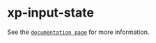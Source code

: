 # xp-input-state

See the [`documentation page`](http://expandjs.com/elements/xp-input-state) for more information.